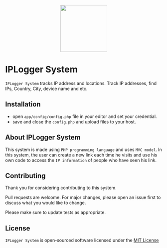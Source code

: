 <p align="center"><a href="https://laravel.com" target="_blank"><img width="150px" src="https://free3dicon.com/wp-content/uploads/2021/02/location_perspective_matte_s-1-300x300.png.webp"></a></p>

# IPLogger System

`IPLogger System` tracks IP address and locations. Track IP addresses, find IPs, Country, City, device name and etc.

## Installation

- open `app/config/config.php` file in your editor and set your credential.
- save and close the `config.php` and upload files to your host.


## About IPLogger System

This system is made using `PHP programming language` and uses `MVC model`.
In this system, the user can create a new link each time he visits and use his own code to access the `IP information` of people who have seen his link.

## Contributing
Thank you for considering contributing to this system.

Pull requests are welcome. For major changes, please open an issue first to discuss what you would like to change.

Please make sure to update tests as appropriate.

## License
`IPLogger System` is open-sourced software licensed under the [MIT License](https://choosealicense.com/licenses/mit/)